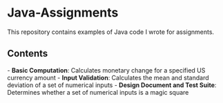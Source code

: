 # Java-Assignments
This repository contains examples of Java code I wrote for assignments.

<h2>Contents</h2>
- <b>Basic Computation</b>: Calculates monetary change for a specified US currency amount
- <b>Input Validation</b>: Calculates the mean and standard deviation of a set of numerical inputs
- <b>Design Document and Test Suite</b>: Determines whether a set of numerical inputs is a magic square
